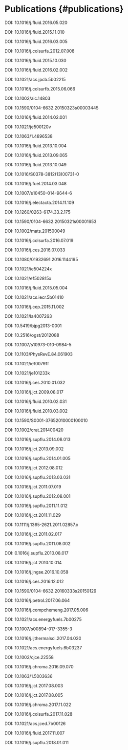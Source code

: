 Publications {#publications}
============


<!--Para acrescentar uma nova publicação, basta que ela esteja associada a um Digital Object
Identifier (DOI). No caso de artigo em periódico, o DOI é normalmente fornecido pela editora logo
após o aceite. Então, basta adicionar o novo DOI na lista abaixo, em qualquer posição, seguindo
exatamente o formato dos demais.
-->
DOI: 10.1016/j.fluid.2016.05.020

DOI: 10.1016/j.fluid.2015.11.010

DOI: 10.1016/j.fluid.2016.03.005

DOI: 10.1016/j.colsurfa.2012.07.008

DOI: 10.1016/j.fluid.2015.10.030

DOI: 10.1016/j.fluid.2016.02.002

DOI: 10.1021/acs.jpcb.5b02215

DOI: 10.1016/j.colsurfb.2015.06.066

DOI: 10.1002/aic.14803

DOI: 10.1590/0104-6632.20150323s00003445

DOI: 10.1016/j.fluid.2014.02.001

DOI: 10.1021/je500120v

DOI: 10.1063/1.4896538

DOI: 10.1016/j.fluid.2013.10.004 

DOI: 10.1016/j.fluid.2013.09.065

DOI: 10.1016/j.fluid.2013.10.049

DOI: 10.1016/S0378-3812(13)00731-0

DOI: 10.1016/j.fuel.2014.03.048

DOI: 10.1007/s10450-014-9644-6

DOI: 10.1016/j.electacta.2014.11.109

DOI: 10.1260/0263-6174.33.2.175

DOI: 10.1590/0104-6632.20150321s00001653

DOI: 10.1002/mats.201500049

DOI: 10.1016/j.colsurfa.2016.07.019

DOI: 10.1016/j.ces.2016.07.033

DOI: 10.1080/01932691.2016.1144195

DOI: 10.1021/ie504224x

DOI: 10.1021/ef502815x

DOI: 10.1016/j.fluid.2015.05.004

DOI: 10.1021/acs.iecr.5b01410

DOI: 10.1016/j.cep.2015.11.002

DOI: 10.1021/la4007263

DOI: 10.5419/bjpg2013-0001

DOI: 10.2516/ogst/2012088

DOI: 10.1007/s10973-010-0984-5

DOI: 10.1103/PhysRevE.84.061903

DOI: 10.1021/ie100791f

DOI: 10.1021/je101233k

DOI: 10.1016/j.ces.2010.01.032

DOI: 10.1016/j.jct.2009.08.017

DOI: 10.1016/j.fluid.2010.02.031

DOI: 10.1016/j.fluid.2010.03.002

DOI: 10.1590/S0001-37652010000100010

DOI: 10.1002/crat.201400420

DOI: 10.1016/j.supflu.2014.08.013

DOI: 10.1016/j.jct.2013.09.002

DOI: 10.1016/j.supflu.2014.01.005

DOI: 10.1016/j.jct.2012.08.012

DOI: 10.1016/j.supflu.2013.03.031

DOI: 10.1016/j.jct.2011.07.019

DOI: 10.1016/j.supflu.2012.08.001

DOI: 10.1016/j.supflu.2011.11.012

DOI: 10.1016/j.jct.2011.11.029

DOI: 10.1111/j.1365-2621.2011.02857.x

DOI: 10.1016/j.jct.2011.02.017

DOI: 10.1016/j.supflu.2011.08.002

DOI: 0.1016/j.supflu.2010.08.017

DOI: 10.1016/j.jct.2010.10.014

DOI: 10.1016/j.jngse.2016.10.058

DOI: 10.1016/j.ces.2016.12.012

DOI: 10.1590/0104-6632.20160333s20150129

DOI: 10.1016/j.petrol.2017.06.064

DOI: 10.1016/j.compchemeng.2017.05.006

DOI: 10.1021/acs.energyfuels.7b00275

DOI: 10.1007/s00894-017-3355-3

DOI: 10.1016/j.ijthermalsci.2017.04.020

DOI: 10.1021/acs.energyfuels.6b03237

DOI: 10.1002/cjce.22558

DOI: 10.1016/j.chroma.2016.09.070

DOI: 10.1063/1.5003636

DOI: 10.1016/j.jct.2017.08.003

DOI: 10.1016/j.jct.2017.08.005

DOI: 10.1016/j.chroma.2017.11.022

DOI: 10.1016/j.colsurfa.2017.11.028

DOI: 10.1021/acs.jced.7b00126

DOI: 10.1016/j.fluid.2017.11.007

DOI: 10.1016/j.supflu.2018.01.011
